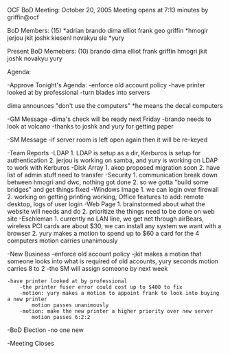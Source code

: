 OCF BoD Meeting: October 20, 2005
Meeting opens at 7:13
minutes by griffin@ocf

BoD Members: (15)
*adrian
brando
dima
elliot
frank
geo
griffin
*hmogir
jerjou
jkit
joshk
kiesenl
novakyu
sle
*yury

Present BoD Memebers: (10)
brando
dima
elliot
frank
griffin
hmogri
jkit
joshk
novakyu
yury

Agenda:

-Approve Tonight's Agenda:
	-enforce old account policy
	-have printer looked at by professional
	-turn blades into servers
	
dima announces "don't use the computers"
	*he means the decal computers

-GM Message
	-dima's check will be ready next Friday
	-brando needs to look at volcano
	-thanks to joshk and yury for getting paper

-SM Message
	-if server room is left open again then it will be re-keyed

-Team Reports
	-LDAP
		1. LDAP is setup as a dir, Kerburos is setup for authentication
		2. jerjou is working on samba, and yury is working on LDAP to work with Kerburos
	-Disk Array
		1. akop proposed migration soon
		2. have list of admin stuff need to transfer
	-Security
		1. communication break down between hmogri and dwc, nothing got done
		2. so we gotta "build some bridges" and get things fixed
	-Windows Image
		1. we can login over firewall
		2. working on getting printing working, Office
			features to add: remote desktop, logs of user login
	-Web Page
		1. brainstormed about what the website will needs and do
		2. prioritize the things need to be done on web site
	-Eschleman
		1. currently no LAN line, we get net through airBears, wireless PCI cards are about $30, we can install any system we want with a browser
		2. yury makes a motion to spend up to $60 a card for the 4 computers
			motion carries unanimously
	
-New Business
	-enforce old account policy
		-jkit makes a motion that someone looks into what is required of old accounts, yury seconds
			motion carries 8 to 2
			-the SM will assign someone by next week
		
	-have printer looked at by professional
		-the printer fuser error could cost up to $400 to fix
		-motion: yury makes a motion to appoint frank to look into buying a new printer
			motion passes unanimously
		-motion: make the new printer a higher priority over new server
			motion passes 6:2:2
		
-BoD Election
	-no one new
	
-Meeting Closes